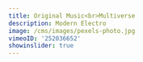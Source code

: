 ```yaml
---
title: Original Music<br>Multiverse
description: Modern Electro
image: /cms/images/pexels-photo.jpg
vimeoID: '252036652'
showinslider: true
---
```


